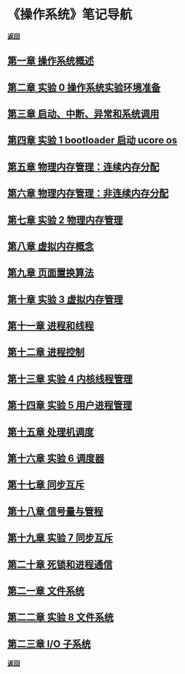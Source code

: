 # 《操作系统》笔记导航

#### [返回](../index.md)

## [第一章 操作系统概述](./ch1.md)

## [第二章 实验 0 操作系统实验环境准备](./ch2.md)

## [第三章 启动、中断、异常和系统调用](./ch3.md)

## [第四章 实验 1 bootloader 启动 ucore os](./ch4.md)

## [第五章 物理内存管理：连续内存分配](./ch5.md)

## [第六章 物理内存管理：非连续内存分配](./ch6.md)

## [第七章 实验 2 物理内存管理](./ch7.md)

## [第八章 虚拟内存概念](./ch8.md)

## [第九章 页面置换算法](./ch9.md)

## [第十章 实验 3 虚拟内存管理](./ch10.md)

## [第十一章 进程和线程](./ch11.md)

## [第十二章 进程控制](./ch12.md)

## [第十三章 实验 4 内核线程管理](./ch13.md)

## [第十四章 实验 5 用户进程管理](./ch14.md)

## [第十五章 处理机调度](./ch15.md)

## [第十六章 实验 6 调度器](./ch16.md)

## [第十七章 同步互斥](./ch17.md)

## [第十八章 信号量与管程](./ch18.md)

## [第十九章 实验 7 同步互斥](./ch19.md)

## [第二十章 死锁和进程通信](./ch20.md)

## [第二一章 文件系统](./ch21.md)

## [第二二章 实验 8 文件系统](./ch22.md)

## [第二三章 I/O 子系统](./ch23.md)

#### [返回](../index.md)

